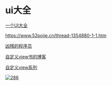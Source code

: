 # ui大全

[一个UI大全]([https://blog.csdn.net/az44yao/article/details/112210477?ops_request_misc=%257B%2522request%255Fid%2522%253A%2522162004235116780269817025%2522%252C%2522scm%2522%253A%252220140713.130102334.pc%255Fall.%2522%257D&request_id=162004235116780269817025&biz_id=0&utm_medium=distribute.pc_search_result.none-task-blog-2~all~first_rank_v2~times_rank-8-112210477.nonecase&utm_term=Android++%E6%BC%82%E4%BA%AE%E7%9A%84%E7%99%BB%E5%BD%95ui](https://blog.csdn.net/az44yao/article/details/112210477?ops_request_misc=%7B%22request%5Fid%22%3A%22162004235116780269817025%22%2C%22scm%22%3A%2220140713.130102334.pc%5Fall.%22%7D&request_id=162004235116780269817025&biz_id=0&utm_medium=distribute.pc_search_result.none-task-blog-2~all~first_rank_v2~times_rank-8-112210477.nonecase&utm_term=Android++漂亮的登录ui))

https://www.52pojie.cn/thread-1354880-1-1.htm

[凶残的程序员](https://blog.csdn.net/qian520ao)

[自定义view书的博客](https://qijian.blog.csdn.net/)

[自定义view系列](https://www.jianshu.com/nb/19704935)

[             ![286](https://upload.jianshu.io/book/image/da5b1ff6-08a0-44f0-a34e-c901ee6bfeb8.png?imageMogr2/auto-orient/strip|imageView2/1/w/214/h/286) ](https://www.jianshu.com/nb/19704935)
